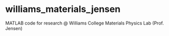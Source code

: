# williams_materials_jensen
MATLAB code for research @ Williams College Materials Physics Lab (Prof. Jensen)
